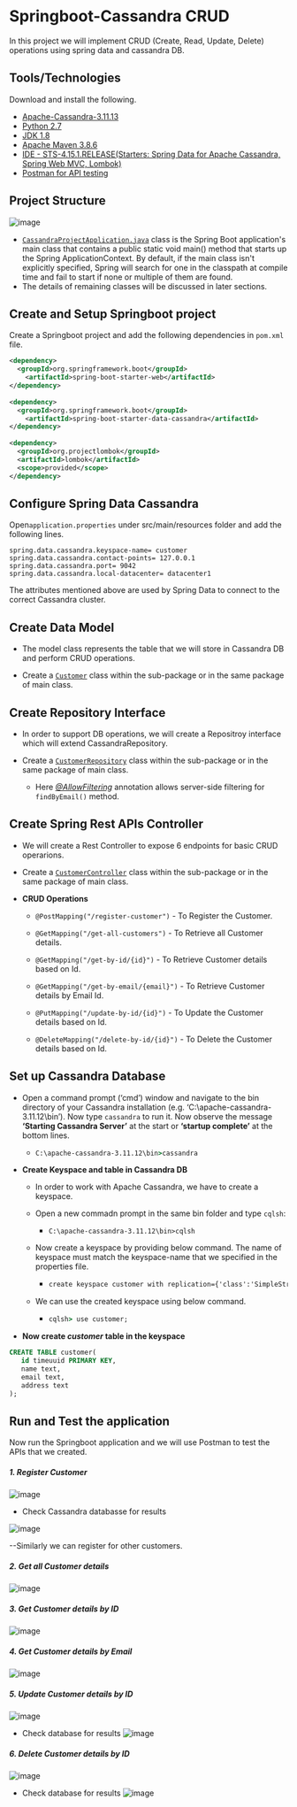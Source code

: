 # Springboot-Cassandra CRUD 
In this project we will implement CRUD (Create, Read, Update, Delete) operations using spring data and cassandra DB.
## Tools/Technologies
Download and install the following.

* [Apache-Cassandra-3.11.13](https://cassandra.apache.org/_/download.html)
* [Python 2.7](https://www.python.org/downloads/release/python-2718/)
* [JDK 1.8](https://www.oracle.com/java/technologies/downloads/#jdk18-windows)
* [Apache Maven 3.8.6](https://maven.apache.org/download.cgi)
* [IDE - STS-4.15.1.RELEASE(Starters: Spring Data for Apache Cassandra, Spring Web MVC, Lombok)](https://spring.io/tools/)
* [Postman for API testing](https://www.postman.com/downloads/)

## Project Structure

![image](https://user-images.githubusercontent.com/65802767/183461296-d3edf992-4088-44ba-9805-f65cb2abcd54.png "Project structure")
* [`CassandraProjectApplication.java`](https://github.com/sucharithalk/springboot-core/blob/Springboot-Cassandra-CRUD/Cassandra-project-1/src/main/java/com/cassandra/CassandraProjectApplication.java) class is the Spring Boot application's main class that contains a public static void main() method that starts up the Spring ApplicationContext. 
By default, if the main class isn't explicitly specified, Spring will search for one in the classpath at compile time and fail to start if none or multiple of them are found.
* The details of remaining classes will be discussed in later sections.

## Create and Setup Springboot project
Create a Springboot project and add the following dependencies in `pom.xml` file.
```xml
<dependency>
  <groupId>org.springframework.boot</groupId>
	<artifactId>spring-boot-starter-web</artifactId>
</dependency>
		
<dependency>
  <groupId>org.springframework.boot</groupId>
	<artifactId>spring-boot-starter-data-cassandra</artifactId>
</dependency>
		
<dependency>
  <groupId>org.projectlombok</groupId>
  <artifactId>lombok</artifactId>
  <scope>provided</scope>
</dependency>
```
## Configure Spring Data Cassandra
Open`application.properties` under src/main/resources folder and add the following lines.
```properties
spring.data.cassandra.keyspace-name= customer
spring.data.cassandra.contact-points= 127.0.0.1
spring.data.cassandra.port= 9042
spring.data.cassandra.local-datacenter= datacenter1
```

The attributes mentioned above are used by Spring Data to connect to the correct Cassandra cluster.
## Create Data Model
- The model class represents the table that we will store in Cassandra DB and perform CRUD operations.

- Create a [`Customer`](https://github.com/sucharithalk/springboot-core/blob/Springboot-Cassandra-CRUD/Cassandra-project-1/src/main/java/com/cassandra/entity/Customer.java) class within the sub-package or in the same package of main class.

## Create Repository Interface
- In order to support DB operations, we will create a Repositroy interface which will extend CassandraRepository.

- Create a [`CustomerRepository`](https://github.com/sucharithalk/springboot-core/blob/Springboot-Cassandra-CRUD/Cassandra-project-1/src/main/java/com/cassandra/repository/CustomerRepository.java) class within the sub-package or in the same package of main class.

   - Here [*@AllowFiltering*](https://docs.spring.io/spring-data/cassandra/docs/current/reference/html/) annotation allows server-side filtering for `findByEmail()` method.
## Create Spring Rest APIs Controller
- We will create a Rest Controller to expose 6 endpoints for basic CRUD operarions.

- Create a [`CustomerController`](https://github.com/sucharithalk/springboot-core/blob/Springboot-Cassandra-CRUD/Cassandra-project-1/src/main/java/com/cassandra/controller/CustomerController.java) class within the sub-package or in the same package of main class.

- **CRUD Operations**

   - `@PostMapping("/register-customer")` - To Register the Customer.

   - `@GetMapping("/get-all-customers")` - To Retrieve all Customer details.

   - `@GetMapping("/get-by-id/{id}")` - To Retrieve Customer details based on Id.

   - `@GetMapping("/get-by-email/{email}")` - To Retrieve Customer details by Email Id.

   - `@PutMapping("/update-by-id/{id}")` - To Update the Customer details based on Id.

   - `@DeleteMapping("/delete-by-id/{id}")` - To Delete the Customer details based on Id.

## Set up Cassandra Database
- Open a command prompt (‘cmd’) window and navigate to the bin directory of your Cassandra installation (e.g. ‘C:\apache-cassandra-3.11.12\bin’). Now type `cassandra` to run it. Now observe the message **‘Starting Cassandra Server’** at the start or **‘startup complete’** at the bottom lines.
    - ```cmd
      C:\apache-cassandra-3.11.12\bin>cassandra
      ```

- **Create Keyspace and table in Cassandra DB**
   - In order to work with Apache Cassandra, we have to create a keyspace.

   - Open a new commadn prompt in the same bin folder and type `cqlsh`:
   
     -  `C:\apache-cassandra-3.11.12\bin>cqlsh`
   - Now create a keyspace by providing below command. The name of keyspace must match the keyspace-name that we specified in the properties file.
     -  ```cmd
        create keyspace customer with replication={'class':'SimpleStrategy', 'replication_factor':1};
        ```
   - We can use the created keyspace using below command.
     - ```cmd
       cqlsh> use customer;
       ```
- **Now create **_customer_** table in the keyspace**

```SQL
CREATE TABLE customer(
   id timeuuid PRIMARY KEY,
   name text,
   email text,
   address text
);
```

## Run and Test the application
Now run the Springboot application and we will use Postman to test the APIs that we created.

##### 1. Register Customer
![image](https://user-images.githubusercontent.com/65802767/183452194-c9bf1ce1-b4ca-4422-9e7f-87c438a8ca39.png "Post method")
* Check Cassandra databasse for results

![image](https://user-images.githubusercontent.com/65802767/183453838-c6be4663-e479-4747-a375-b643d6176453.png "Result in DB")

--Similarly we can register for other customers.


##### 2. Get all Customer details
![image](https://user-images.githubusercontent.com/65802767/183454610-1c4d6a0e-8070-41c7-bc5d-759eeae1583a.png "Retrieving all details")

##### 3. Get Customer details by ID
![image](https://user-images.githubusercontent.com/65802767/183454794-41a7f554-7602-49c7-bd9f-0b6dcde91d3d.png "Get by Id")

##### 4. Get Customer details by Email
![image](https://user-images.githubusercontent.com/65802767/183455136-5dbe2fcd-4ebe-44f1-a84d-5c8569718970.png "Get by Email")

##### 5. Update Customer details by ID
![image](https://user-images.githubusercontent.com/65802767/183455987-3cae7915-fcbf-466f-b016-b4c5c3c03b0c.png "Update details by ID")

* Check database for results
![image](https://user-images.githubusercontent.com/65802767/183456181-39775995-1509-4496-b6fd-3914667da05b.png "DB output")

##### 6. Delete Customer details by ID
![image](https://user-images.githubusercontent.com/65802767/183456330-fcc9591e-6463-428b-b994-a2abeb076f75.png "Delete method")

* Check database for results
![image](https://user-images.githubusercontent.com/65802767/183456478-b9caf2fd-cbf2-47e7-a7fc-ccbad0c673fe.png "DB output")






